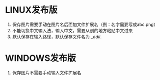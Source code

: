 # LINUX发布版
1. 保存图片需要手动在图片名后面加文件扩展名（例：名字需要写成abc.png）
2. 不能切换中文输入法，输入中文，需要从别的地方粘贴中文过来
3. 默认保存在输入路径，默认保存文件名为 *_edit.*

# WINDOWS发布版
1. 保存图片不需要手动输入文件扩展名